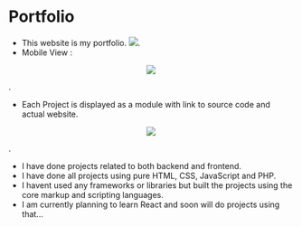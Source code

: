 # Portfolio

- This website is my portfolio.
<img src="https://user-images.githubusercontent.com/85797009/205444466-9268f03c-0626-4e4c-91d3-e76ca5ea8489.png">.
- Mobile View : 
<p align="center"><img src="https://user-images.githubusercontent.com/85797009/205444550-4327e2c8-6f16-4275-b92f-3fd045c92003.png" ></p>.

- Each Project is displayed as a module with link to source code and actual website.
<p align="center"><img src="https://user-images.githubusercontent.com/85797009/205444740-3829b644-1a0e-4463-b207-6bee80aa0c29.png" ></p>.

- I have done projects related to both backend and frontend.
- I have done all projects using pure HTML, CSS, JavaScript and PHP.
- I havent used any frameworks or libraries but built the projects using the core markup and scripting languages.
- I am currently planning to learn React and soon will do projects using that...
